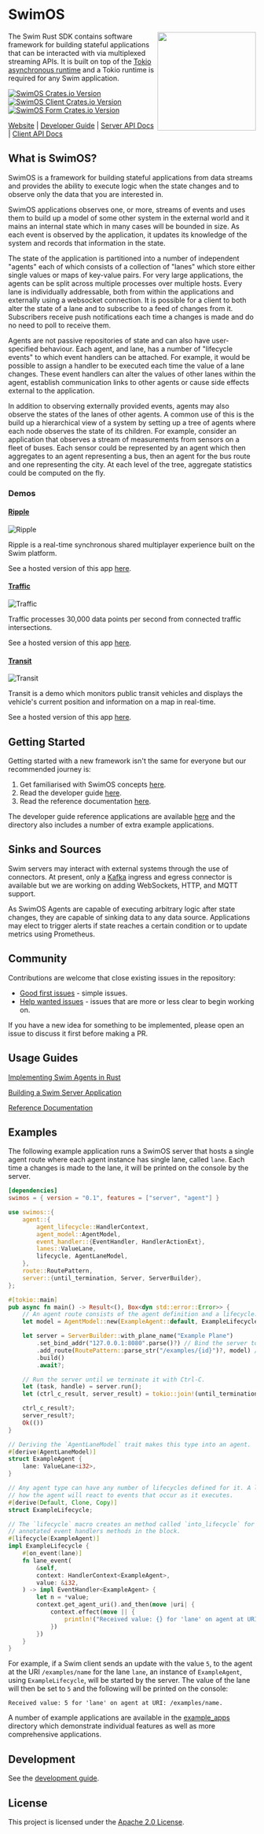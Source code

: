 # SwimOS

<img align="right" width="200" src="https://docs.swimos.org/readme/marlin-blue.svg">

The Swim Rust SDK contains software framework for building stateful applications that can be interacted
with via multiplexed streaming APIs. It is built on top of the [Tokio asynchronous runtime](https://tokio.rs/)
and a Tokio runtime is required for any Swim application.

[![SwimOS Crates.io Version][swimos-badge]][swimos-crate]
[![SwimOS Client Crates.io Version][swimos-client-badge]][swimos-client-crate]
[![SwimOS Form Crates.io Version][swimos-form-badge]][swimos-form-crate]

[swimos-badge]: https://img.shields.io/crates/v/swimos?label=swimos

[swimos-crate]: https://crates.io/crates/swimos

[swimos-form-badge]: https://img.shields.io/crates/v/swimos?label=swimos_form

[swimos-form-crate]: https://crates.io/crates/swimos_form

[swimos-client-badge]: https://img.shields.io/crates/v/swimos?label=swimos_client

[swimos-client-crate]: https://crates.io/crates/swimos_client

[Website](https://swimos.org/) | [Developer Guide](https://www.swimos.org/server/rust/developer-guide/) | [Server API Docs](https://docs.rs/swimos/latest/swimos/) | [Client API Docs](https://docs.rs/swimos_client/latest/swimos_client/)

## What is SwimOS?

SwimOS is a framework for building stateful applications from data streams and provides the ability to execute logic
when the state changes and to observe only the data that you are interested in.

SwimOS applications observes one, or more, streams of events and uses them to build up a model of some other system in
the external world and it mains an internal state which in many cases will be bounded in size. As each event is observed
by the application, it updates its knowledge of the system and records that information in the state.

The state of the application is partitioned into a number of independent "agents" each of which consists of a collection
of "lanes" which store either single values or maps of key-value pairs. For very large applications, the agents can be
split across multiple processes over multiple hosts. Every lane is individually addressable, both from within the
applications and externally using a websocket connection. It is possible for a client to both alter the state of a lane
and to subscribe to a feed of changes from it. Subscribers receive push notifications each time a changes is made and do
no need to poll to receive them.

Agents are not passive repositories of state and can also have user-specified behaviour. Each agent, and lane, has a
number of "lifecycle events" to which event handlers can be attached. For example, it would be possible to assign a
handler to be executed each time the value of a lane changes. These event handlers can alter the values of other lanes
within the agent, establish communication links to other agents or cause side effects external to the application.

In addition to observing externally provided events, agents may also observe the states of the lanes of other agents. A
common use of this is the build up a hierarchical view of a system by setting up a tree of agents where each node
observes the state of its children. For example, consider an application that observes a stream of measurements from
sensors on a fleet of buses. Each sensor could be represented by an agent which then aggregates to an agent representing
a bus, then an agent for the bus route and one representing the city. At each level of the tree, aggregate statistics
could be computed on the fly.

### Demos

#### [Ripple](ripple)

![Ripple](/docs/assets/ripple.png "Ripple")

Ripple is a real-time synchronous shared multiplayer experience built on the Swim platform.

See a hosted version of this app [here](https://ripple.swim.inc).

#### [Traffic](traffic)

![Traffic](/docs/assets/traffic.png "Traffic")

Traffic processes 30,000 data points per second from connected traffic intersections.

See a hosted version of this app [here](https://traffic.swim.inc).

#### [Transit](transit)

![Transit](/docs/assets/transit.png "Transit")

Transit is a demo which monitors public transit vehicles and displays the vehicle's current position and information on
a map in real-time.

See a hosted version of this app [here](https://traffic.swim.inc).

## Getting Started

Getting started with a new framework isn't the same for everyone but our recommended journey is:

1. Get familiarised with SwimOS concepts [here](https://www.swimos.org/swimos-concepts/).
2. Read the developer guide [here](https://www.swimos.org/server/rust/developer-guide/).
3. Read the reference documentation [here](https://www.swimos.org/server/rust/).

The developer guide reference applications are
available [here](https://github.com/swimos/swim-rust/tree/main/example_apps) and the directory also includes a number of
extra example applications.

## Sinks and Sources

Swim servers may interact with external systems through the use of connectors. At present, only
a [Kafka](https://docs.rs/swimos_connector_kafka/latest/swimos_connector_kafka/) ingress and
egress connector is available but we are working on adding WebSockets, HTTP, and MQTT support.

As SwimOS Agents are capable of executing arbitrary logic after state changes, they are capable of sinking data to any
data source. Applications may elect to trigger alerts if state reaches a certain condition or to update metrics using
Prometheus.

## Community

Contributions are welcome that close existing issues in the repository:

- [Good first issues](https://github.com/swimos/swim-rust/issues?q=is%3Aissue+is%3Aopen+label%3A%22good+first+issue%22) -
  simple issues.
- [Help wanted issues](https://github.com/swimos/swim-rust/issues?q=is%3Aissue+is%3Aopen+label%3A%22help+wanted%22) -
  issues that are more or less clear to begin working on.

If you have a new idea for something to be implemented, please open an issue to discuss it first before making a PR.

## Usage Guides

[Implementing Swim Agents in Rust](docs/agent.md)

[Building a Swim Server Application](docs/server.md)

[Reference Documentation](https://www.swimos.org/server/rust/)

## Examples

The following example application runs a SwimOS server that hosts a single agent route where each agent instance
has single lane, called `lane`. Each time a changes is made to the lane, it will be printed on the console by the
server.

```toml
[dependencies]
swimos = { version = "0.1", features = ["server", "agent"] }
```

```rust
use swimos::{
    agent::{
        agent_lifecycle::HandlerContext,
        agent_model::AgentModel,
        event_handler::{EventHandler, HandlerActionExt},
        lanes::ValueLane,
        lifecycle, AgentLaneModel,
    },
    route::RoutePattern,
    server::{until_termination, Server, ServerBuilder},
};

#[tokio::main]
pub async fn main() -> Result<(), Box<dyn std::error::Error>> {
    // An agent route consists of the agent definition and a lifecycle.
    let model = AgentModel::new(ExampleAgent::default, ExampleLifecycle.into_lifecycle());

    let server = ServerBuilder::with_plane_name("Example Plane")
        .set_bind_addr("127.0.0.1:8080".parse()?) // Bind the server to this address.
        .add_route(RoutePattern::parse_str("/examples/{id}")?, model) // Register the agent we have defined.
        .build()
        .await?;

    // Run the server until we terminate it with Ctrl-C.
    let (task, handle) = server.run();
    let (ctrl_c_result, server_result) = tokio::join!(until_termination(handle, None), task);

    ctrl_c_result?;
    server_result?;
    Ok(())
}

// Deriving the `AgentLaneModel` trait makes this type into an agent.
#[derive(AgentLaneModel)]
struct ExampleAgent {
    lane: ValueLane<i32>,
}

// Any agent type can have any number of lifecycles defined for it. A lifecycle describes
// how the agent will react to events that occur as it executes.
#[derive(Default, Clone, Copy)]
struct ExampleLifecycle;

// The `lifecycle` macro creates an method called `into_lifecycle` for the type, using the
// annotated event handlers methods in the block.
#[lifecycle(ExampleAgent)]
impl ExampleLifecycle {
    #[on_event(lane)]
    fn lane_event(
        &self,
        context: HandlerContext<ExampleAgent>,
        value: &i32,
    ) -> impl EventHandler<ExampleAgent> {
        let n = *value;
        context.get_agent_uri().and_then(move |uri| {
            context.effect(move || {
                println!("Received value: {} for 'lane' on agent at URI: {}.", n, uri);
            })
        })
    }
}
```

For example, if a Swim client sends an update with the value `5`, to the agent at the URI `/examples/name` for the
lane `lane`, an instance of `ExampleAgent`, using `ExampleLifecycle`, will be started by the server. The value of the
lane will then be set to `5` and the following will be printed on the console:

```
Received value: 5 for 'lane' on agent at URI: /examples/name.
```

A number of example applications are available in the [example_apps](example_apps) directory which demonstrate
individual features as well as more comprehensive applications.

## Development

See the [development guide](DEVELOPMENT.md).

## License

This project is licensed under the [Apache 2.0 License](LICENSE).
